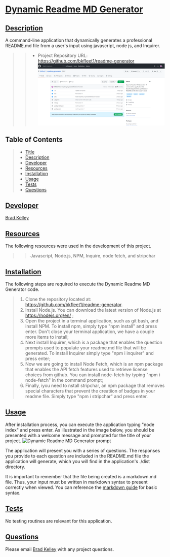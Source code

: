 # [Dynamic Readme MD Generator](#title)

## [Description](#description)
A command-line application that dynamically generates a professional README.md file from a user's input using javascript, node js, and Inquirer.

>> - Project Repository URL: https://github.com/bkfleet1/readme-generator
![Dynamic Readme MD Generator repository](./assets/images/repository.png)

## Table of Contents
> * [Title](#title)
> * [Description](#description)
> * [Developer](#developer)
> * [Resources](#resources)
> * [Installation](#installation) 
> * [Usage](#usage)
> * [Tests](#tests)
> * [Questions](#questions)

## [Developer](#developer)
[Brad Kelley](mailto:bradkelleytech@gmail.com)

## [Resources](#resources)
The following resources were used in the development of this project.
>> Javascript, Node.js, NPM, Inquire, node fetch, and stripchar

## [Installation](#installation)
The following steps are required to execute the Dynamic Readme MD Generator code.

> 1. Clone the repository located at: https://github.com/bkfleet1/readme-generator.
> 2. Install Node.js. You can download the latest version of Node.js at https://nodejs.org/en/ ;
> 3. Open the project in a terminal application, such as git bash, and install NPM. To install npm, simply type "npm install" and press enter. Don't close your terminal application, we have a couple more items to install;
> 4. Next install Inquirer, which is a package that enables the question prompts used to populate your readme.md file that will be generated. To install Inquirer simply type "npm i inquirer" and press enter;
> 5. Now we are going to install Node Fetch, which is an npm package that enables the API fetch features used to retrieve license choices from github. You can install node-fetch by typing "npm i node-fetch" in the command prompt;
> 6. Finally, iyou need to nstall stripchar, an npm package that removes special characters that prevent the creatiion of badges in your readme file. Simply type "npm i stripchar" and press enter.

## [Usage](#usage)
After installation process, you can execute the application typing "node index" and press enter. As illustrated in the image below, you should be presented with a welcome message and prompted for the title of your project.
![Dynamic Readme MD Generator prompt](./assets/images/usage.png)

The application will present you with a series of questions. The responses you provide to each question are included in the README.md file the application will generate, which you will find in the application's ./dist directory.

It is important to remember that the file being created is a markdown.md file. Thus, your input must be written in markdown syntax to present correctly when viewed. You can reference the [markdown guide](https://www.markdownguide.org/basic-syntax) for basic syntax.

## [Tests](#tests)
No testing routines are relevant for this application.

## [Questions](#questions)
Please email [Brad Kelley](mailto:bradkelleytech@gmail.com) with any project questions.